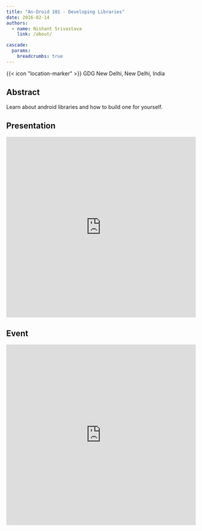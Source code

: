 ```yaml
---
title: "An-Droid 101 - Developing Libraries"
date: 2016-02-14
authors:
  - name: Nishant Srivastava
    link: /about/

cascade:
  params:
    breadcrumbs: true
---
```


{{< icon "location-marker" >}} GDG New Delhi, New Delhi, India

<!--more-->

## Abstract

Learn about android libraries and how to build one for yourself.

## Presentation

<iframe src="https://slides.com/nisrulz/android-101-developing-libraries/embed" width="100%" height="480" scrolling="no" frameborder="0" webkitallowfullscreen mozallowfullscreen allowfullscreen></iframe>

## Event

<iframe src="https://web.archive.org/web/20200215233550/https://www.facebook.com/events/955024451217698/" frameborder="0" width="100%" height="480" allowfullscreen="true" mozallowfullscreen="true" webkitallowfullscreen="true"></iframe>
